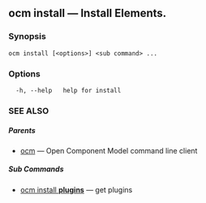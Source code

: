 ## ocm install &mdash; Install Elements.

### Synopsis

```
ocm install [<options>] <sub command> ...
```

### Options

```
  -h, --help   help for install
```

### SEE ALSO

##### Parents

* [ocm](ocm.md)	 &mdash; Open Component Model command line client


##### Sub Commands

* [ocm install <b>plugins</b>](ocm_install_plugins.md)	 &mdash; get plugins

